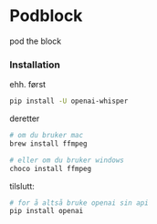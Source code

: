 # Podblock
pod the block
### Installation 
ehh. først
```bash
pip install -U openai-whisper
```
deretter
```bash
# om du bruker mac
brew install ffmpeg

# eller om du bruker windows
choco install ffmpeg
```

tilslutt:
```bash
# for å altså bruke openai sin api
pip install openai 
```